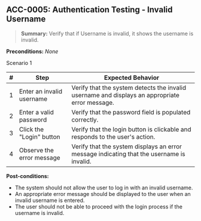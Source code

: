 ## **ACC-0005:** Authentication Testing - Invalid Username

> **Summary:** Verify that if Username is invalid, it shows the username is invalid.

**Preconditions:** _None_

Scenario 1

| \# | Step | Expected Behavior |
|----|------|-------------------|
| 1 | Enter an invalid username | Verify that the system detects the invalid username and displays an appropriate error message. |
| 2 | Enter a valid password | Verify that the password field is populated correctly. |
| 3 | Click the "Login" button | Verify that the login button is clickable and responds to the user's action. |
| 4 | Observe the error message | Verify that the system displays an error message indicating that the username is invalid. |

**Post-conditions:**

- The system should not allow the user to log in with an invalid username.
- An appropriate error message should be displayed to the user when an invalid username is entered.
- The user should not be able to proceed with the login process if the username is invalid.
